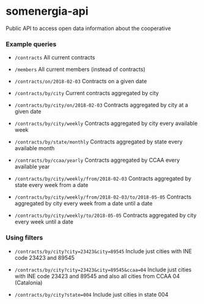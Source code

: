 # somenergia-api

Public API to access open data information about the cooperative



### Example queries


- `/contracts`
    All current contracts

- `/members`
    All current members (instead of contracts)

- `/contracts/on/2018-02-03`
    Contracts on a given date

- `/contracts/by/city`
    Current contracts aggregated by city

- `/contracts/by/city/on/2018-02-03`
    Contracts aggregated by city at a given date

- `/contracts/by/city/weekly`
    Contracts aggregated by city every available week

- `/contracts/by/state/monthly`
    Contracts aggregated by state every available month

- `/contracts/by/ccaa/yearly`
    Contracts aggregated by CCAA every available year

- `/contracts/by/city/weekly/from/2018-02-03`
    Contracts aggregated by state every week from a date

- `/contracts/by/city/weekly/from/2018-02-03/to/2018-05-05`
    Contracts aggregated by city every week from a date until a date

- `/contracts/by/city/weekly/to/2018-05-05`
    Contracts aggregated by city every week until a date


### Using filters


- `/contracts/by/city?city=23423&city=89545`
    Include just cities with INE code 23423 and 89545

- `/contracts/by/city?city=23423&city=89545&ccaa=04`
    Include just cities with INE code 23423 and 89545 and also all cities from CCAA 04 (Catalonia)

- `/contracts/by/city?state=004`
    Include just cities in state 004









